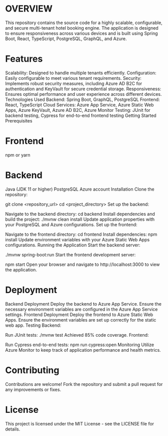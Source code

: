 

# OVERVIEW 
This repository contains the source code for a highly scalable, configurable, and secure multi-tenant hotel booking engine. The application is designed to ensure responsiveness across various devices and is built using Spring Boot, React, TypeScript, PostgreSQL, GraphQL, and Azure.

# Features
Scalability: Designed to handle multiple tenants efficiently.
Configuration: Easily configurable to meet various tenant requirements.
Security: Implements robust security measures, including Azure AD B2C for authentication and KeyVault for secure credential storage.
Responsiveness: Ensures optimal performance and user experience across different devices.
Technologies Used
Backend: Spring Boot, GraphQL, PostgreSQL
Frontend: React, TypeScript
Cloud Services: Azure App Service, Azure Static Web Apps, Azure KeyVault, Azure AD B2C, Azure Monitor
Testing: JUnit for backend testing, Cypress for end-to-end frontend testing
Getting Started
Prerequisites
# Frontend
npm or yarn

# Backend
Java (JDK 11 or higher)
PostgreSQL
Azure account
Installation
Clone the repository:

git clone <repository_url>
cd <project_directory>
Set up the backend:

Navigate to the backend directory:
cd backend
Install dependencies and build the project:
./mvnw clean install
Update application properties with your PostgreSQL and Azure configurations.
Set up the frontend:

Navigate to the frontend directory:
cd frontend
Install dependencies:
npm install
Update environment variables with your Azure Static Web Apps configurations.
Running the Application
Start the backend server:

./mvnw spring-boot:run
Start the frontend development server:

npm start
Open your browser and navigate to http://localhost:3000 to view the application.

# Deployment
Backend Deployment
Deploy the backend to Azure App Service.
Ensure the necessary environment variables are configured in the Azure App Service settings.
Frontend Deployment
Deploy the frontend to Azure Static Web Apps.
Ensure the environment variables are set up correctly for the static web app.
Testing
Backend:

Run JUnit tests:
./mvnw test
Achieved 85% code coverage.
Frontend:

Run Cypress end-to-end tests:
npm run cypress:open
Monitoring
Utilize Azure Monitor to keep track of application performance and health metrics.

# Contributing
Contributions are welcome! Fork the repository and submit a pull request for any improvements or fixes.

# License
This project is licensed under the MIT License - see the LICENSE file for details.
